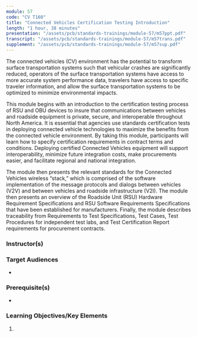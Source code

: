 ```yaml
---
module: 57
code: "CV T160"
title: "Connected Vehicles Certification Testing Introduction"
length: "1 hour, 38 minutes"
presentation: "/assets/pcb/standards-trainings/module-57/m57ppt.pdf"
transcript: "/assets/pcb/standards-trainings/module-57/m57trans.pdf"
supplement: "/assets/pcb/standards-trainings/module-57/m57sup.pdf"
---
```

The connected vehicles (CV) environment has the potential to transform surface transportation systems such that vehicular crashes are significantly reduced, operators of the surface transportation systems have access to more accurate system performance data, travelers have access to specific traveler information, and allow the surface transportation systems to be optimized to minimize environmental impacts.

This module begins with an introduction to the certification testing process of RSU and OBU devices to insure that communications between vehicles and roadside equipment is private, secure, and interoperable throughout North America. It is essential that agencies use standards certification tests in deploying connected vehicle technologies to maximize the benefits from the connected vehicle environment. By taking this module, participants will learn how to specify certification requirements in contract terms and conditions. Deploying certified Connected Vehicles equipment will support interoperability, minimize future integration costs, make procurements easier, and facilitate regional and national integration.

The module then presents the relevant standards for the Connected Vehicles wireless “stack,” which is comprised of the software implementation of the message protocols and dialogs between vehicles (V2V) and between vehicles and roadside infrastructure (V2I). The module then presents an overview of the Roadside Unit (RSU) Hardware Requirement Specifications and RSU Software Requirements Specifications that have been established for manufacturers. Finally, the module describes traceability from Requirements to Test Specifications, Test Cases, Test Procedures for independent test labs, and Test Certification Report requirements for procurement contracts.

### Instructor(s)


### Target Audiences
* 

### Prerequisite(s)
* 

### Learning Objectives/Key Elements
1. 